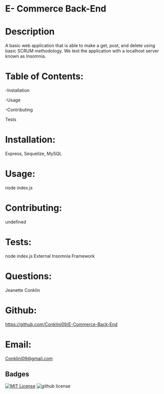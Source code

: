 # E- Commerce Back-End

# Description

A basic web application that is able to make a get, 
post, and delete using basic SCRUM methodology. 
We test the application with a localhost server known as Insomnia.

# Table of Contents:

-Installation

-Usage

-Contributing

Tests

# Installation:

Express, Sequelize, MySQL

# Usage:

node index.js

# Contributing:

undefined

# Tests:

node index.js
External Insomnia Framework

# Questions:

Jeanette Conklin

# Github:

https://github.com/Conklinj09/E-Commerce-Back-End

# Email:

Conklinj09@gmail.com 




## Badges



[![MIT License](https://img.shields.io/badge/License-MIT-green.svg)](https://choosealicense.com/licenses/mit/)
![github license](https://img.shields.io/badge/License-Apache-blue.svg)

